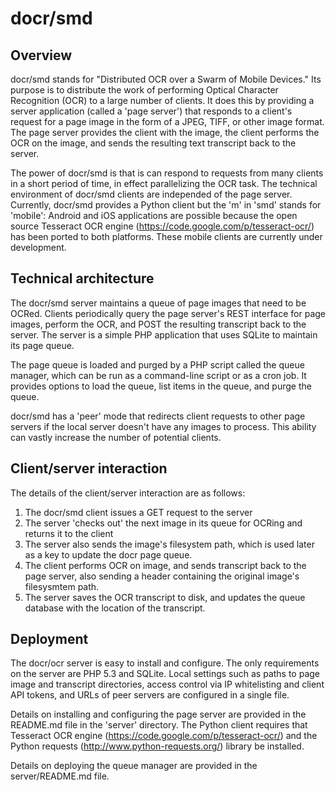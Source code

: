 # docr/smd 

## Overview

docr/smd stands for "Distributed OCR over a Swarm of Mobile Devices." Its purpose is to distribute the work of performing Optical Character Recognition (OCR) to a large number of clients. It does this by providing a server application (called a 'page server') that responds to a client's request for a page image in the form of a JPEG, TIFF, or other image format. The page server provides the client with the image, the client performs the OCR on the image, and sends the resulting text transcript back to the server. 

The power of docr/smd is that is can respond to requests from many clients in a short period of time, in effect parallelizing the OCR task. The technical environment of docr/smd clients are independed of the page server. Currently, docr/smd provides a Python client but the 'm' in 'smd' stands for 'mobile': Android and iOS applications are possible because the open source Tesseract OCR engine (https://code.google.com/p/tesseract-ocr/) has been ported to both platforms. These mobile clients are currently under development.

## Technical architecture

The docr/smd server maintains a queue of page images that need to be OCRed. Clients periodically query the page server's REST interface for page images, perform the OCR, and POST the resulting transcript back to the server. The server is a simple PHP application that uses SQLite to maintain its page queue. 

The page queue is loaded and purged by a PHP script called the queue manager, which can be run as a command-line script or as a cron job. It provides options to load the queue, list items in the queue, and purge the queue.

docr/smd has a 'peer' mode that redirects client requests to other page servers if the local server doesn't have any images to process. This ability can vastly increase the number of potential clients.

## Client/server interaction

The details of the client/server interaction are as follows:

1. The docr/smd client issues a GET request to the server
2. The server 'checks out' the next image in its queue for OCRing and returns it to the client
3. The server also sends the image's filesystem path, which is used later as a key to update the docr page queue.
4. The client performs OCR on image, and sends transcript back to the page server, also sending a header containing the original image's filesysmtem path.
5. The server saves the OCR transcript to disk, and updates the queue database with the location of the transcript.

## Deployment

The docr/ocr server is easy to install and configure. The only requirements on the server are PHP 5.3 and SQLite. Local settings such as paths to page image and transcript directories, access control via IP whitelisting and client API tokens, and URLs of peer servers are configured in a single file.

Details on installing and configuring the page server are provided in the README.md file in the 'server' directory. The Python client requires that Tesseract OCR engine (https://code.google.com/p/tesseract-ocr/) and the Python requests (http://www.python-requests.org/) library be installed.

Details on deploying the queue manager are provided in the server/README.md file.

